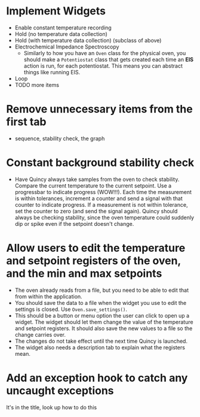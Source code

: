 # Implement Widgets
- Enable constant temperature recording
- Hold (no temperature data collection)
- Hold (with temperature data collection) (subclass of above)
- Electrochemical Impedance Spectroscopy
    - Similarly to how you have an `Oven` class for the physical oven, you should make a `Potentiostat` class that gets created each time an **EIS** action is run, for each potentiostat. This means you can abstract things like running EIS.
- Loop
- TODO more items

# Remove unnecessary items from the first tab
- sequence, stability check, the graph

# Constant background stability check
- Have Quincy always take samples from the oven to check stability. Compare the current temperature to the current setpoint. Use a progressbar to indicate progress (WOW!!!). Each time the measurement is within tolerances, increment a counter and send a signal with that counter to indicate progress. If a measurement is not within tolerance, set the counter to zero (and send the signal again). Quincy should always be checking stability, since the oven temperature could suddenly dip or spike even if the setpoint doesn't change.

# Allow users to edit the temperature and setpoint registers of the oven, and the min and max setpoints
- The oven already reads from a file, but you need to be able to edit that from within the application.
- You should save the data to a file when the widget you use to edit the settings is closed. Use `Oven.save_settings()`.
- This should be a button or menu option the user can click to open up a widget. The widget should let them change the value of the temperature and setpoint registers. It should also save the new values to a file so the change carries over.
- The changes do not take effect until the next time Quincy is launched.
- The widget also needs a description tab to explain what the registers mean.

# Add an exception hook to catch any uncaught exceptions
It's in the title, look up how to do this